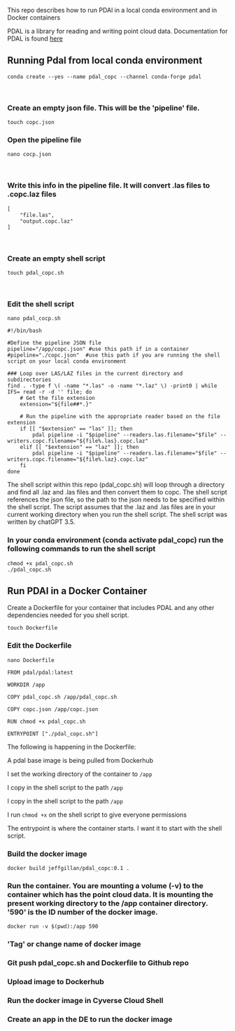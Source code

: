 This repo describes how to run PDAl in a local conda environment and in Docker containers

PDAL is a library for reading and writing point cloud data. Documentation for PDAL is found [here](https://pdal.io/en/2.5.2)


## Running Pdal from local conda environment

`conda create --yes --name pdal_copc --channel conda-forge pdal`

</br>

### Create an empty json file. This will be the 'pipeline' file.

`touch copc.json`
</br>

### Open the pipeline file

`nano cocp.json`

</br>

### Write this info in the pipeline file. It will convert .las files to .copc.laz files
```
[
    "file.las",
    "output.copc.laz"
]
```
</br>

### Create an empty shell script

`touch pdal_copc.sh`

</br>

### Edit the shell script
`nano pdal_cocp.sh`

```
#!/bin/bash

#Define the pipeline JSON file
pipeline="/app/copc.json" #use this path if in a container
#pipeline="./copc.json"  #use this path if you are running the shell script on your local conda environment

### Loop over LAS/LAZ files in the current directory and subdirectories
find . -type f \( -name "*.las" -o -name "*.laz" \) -print0 | while IFS= read -r -d '' file; do
    # Get the file extension
    extension="${file##*.}"

    # Run the pipeline with the appropriate reader based on the file extension
    if [[ "$extension" == "las" ]]; then
        pdal pipeline -i "$pipeline" --readers.las.filename="$file" --writers.copc.filename="${file%.las}.copc.laz"
    elif [[ "$extension" == "laz" ]]; then
        pdal pipeline -i "$pipeline" --readers.las.filename="$file" --writers.copc.filename="${file%.laz}.copc.laz"
    fi
done
```


The shell script within this repo (pdal_copc.sh) will loop through a directory and find all .laz and .las files and then convert them to copc. The shell script references the json file, so the path to the json needs to be specified within the shell script. The script assumes that the .laz and .las files are in your current working directory when you run the shell script. The shell script was written by chatGPT 3.5. 

### In your conda environment (conda activate pdal_copc) run the following commands to run the shell script
```
chmod +x pdal_copc.sh
./pdal_copc.sh
```

## Run PDAl in a Docker Container

Create a Dockerfile for your container that includes PDAL and any other dependencies needed for you shell script. 

`touch Dockerfile`

### Edit the Dockerfile

`nano Dockerfile`

```
FROM pdal/pdal:latest

WORKDIR /app

COPY pdal_copc.sh /app/pdal_copc.sh

COPY copc.json /app/copc.json

RUN chmod +x pdal_copc.sh

ENTRYPOINT ["./pdal_copc.sh"]
```
The following is happening in the Dockerfile:

A pdal base image is being pulled from Dockerhub

I set the working directory of the container to `/app`

I copy in the shell script to the path `/app`

I copy in the shell script to the path `/app`

I run `chmod +x` on the shell script to give everyone permissions

The entrypoint is where the container starts. I want it to start with the shell script.

### Build the docker image

`docker build jeffgillan/pdal_copc:0.1 .`

### Run the container. You are mounting a volume (-v) to the container which has the point cloud data. It is mounting the present working directory to the /app container directory. '590' is the ID number of the docker image. 
`docker run -v $(pwd):/app 590`


### 'Tag' or change name of docker image 

### Git push pdal_copc.sh and Dockerfile to Github repo

### Upload image to Dockerhub

### Run the docker image in Cyverse Cloud Shell

### Create an app in the DE to run the docker image
